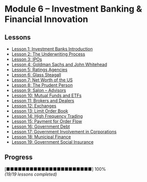 # Module 6 – Investment Banking & Financial Innovation

## Lessons
- [Lesson 1: Investment Banks Introduction](lesson_1_investment_banks_intro.md)
- [Lesson 2: The Underwriting Process](lesson_2_underwriting_process.md)
- [Lesson 3: IPOs](lesson_3_ipos.md)
- [Lesson 4: Goldman Sachs and John Whitehead](lesson_4_goldman_sachs_whitehead.md)
- [Lesson 5: Ratings Agencies](lesson_5_ratings_agencies.md)
- [Lesson 6: Glass Steagall](lesson_6_glass_steagall.md)
- [Lesson 7: Net Worth of the US](lesson_7_net_worth_us.md)
- [Lesson 8: The Prudent Person](lesson_8_prudent_person.md)
- [Lesson 9: Salon – Advisors](lesson_9_salon_advisors.md)
- [Lesson 10: Mutual Funds and ETFs](lesson_10_mutual_funds_etfs.md)
- [Lesson 11: Brokers and Dealers](lesson_11_brokers_dealers.md)
- [Lesson 12: Exchanges](lesson_12_exchanges.md)
- [Lesson 13: Limit Order Book](lesson_13_limit_order_book.md)
- [Lesson 14: High Frequency Trading](lesson_14_high_frequency_trading.md)
- [Lesson 15: Payment for Order Flow](lesson_15_payment_for_order_flow.md)
- [Lesson 16: Government Debt](lesson_16_government_debt.md)
- [Lesson 17: Government Involvement in Corporations](lesson_17_government_involvement_corporations.md)
- [Lesson 18: Municipal Finance](lesson_18_municipal_finance.md)
- [Lesson 19: Government Social Insurance](lesson_19_government_social_insurance.md)

## Progress
[■■■■■■■■■■■■■■■■■■■■■■] 100%  
*(19/19 lessons completed)*

